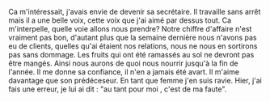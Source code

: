 Ca m'intéressait, j'avais envie de devenir sa secrétaire. Il travaille sans arrêt mais il a une belle voix, cette voix que j'ai aimé par dessus tout. Ca m'interpelle, quelle voie allons nous prendre? Notre chiffre d'affaire n'est vraiment pas bon, d'autant plus que la semaine dernière nous n'avons pas eu de clients, quelles qu'ai étaient nos relations, nous ne nous en  sortirons pas sans dommage. Les fruits qui ont été ramassés au sol ne devront pas être mangés. Ainsi nous aurons de quoi nous nourrir jusqu'à la fin de l'année. Il me donne sa confiance, il n'en a jamais été avart. Il m'aime davantage que son prédéceseur. En tant que femme j'en suis ravie. Hier, j'ai fais une erreur, je lui ai dit : "au tant pour moi , c'est de ma faute". 